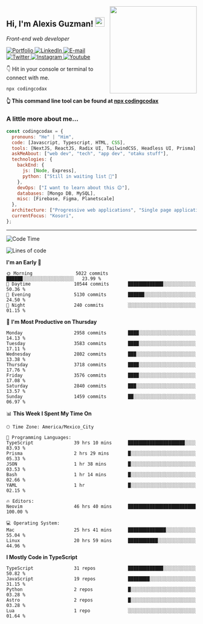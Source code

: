<img align='right' src="https://media.giphy.com/media/M9gbBd9nbDrOTu1Mqx/giphy.gif" width="230">
<h2>Hi, I'm Alexis Guzman! <img src="https://media.giphy.com/media/hvRJCLFzcasrR4ia7z/giphy.gif" width="25px"></h2>
<p><em>Front-end web developer</em></p>

<p>
  <a href='https://www.codingcodax.dev' target='_blank'>
    <img alt='Portfolio' src='https://img.shields.io/badge/Portfolio-black?logo=vercel&style=flat-square'>
  </a>
  <a href='https://linkedin.com/in/codingcodax' target='_blank'>
    <img alt='LinkedIn' src='https://img.shields.io/badge/LinkedIn-black?logo=LinkedIn&style=flat-square'>
  </a>
  <a href='mailto:codingcodax@gmail.com' target='_blank'>
    <img alt='E-mail' src='https://img.shields.io/badge/Email-black?logo=Gmail&style=flat-square'>
  </a>
  <a href='https://twitter.com/codingcodax' target='_blank'>
    <img alt='Twitter' src='https://img.shields.io/badge/Twitter-black?logo=Twitter&style=flat-square'>
  </a>
  <a href='https://www.instagram.com/codingcodax' target='_blank'>
    <img alt='Instagram' src='https://img.shields.io/badge/Instagram-black?logo=Instagram&style=flat-square'>
  </a>
  <a href='https://www.youtube.com/@codingcodax' target='_blank'>
    <img alt='Youtube' src='https://img.shields.io/badge/YouTube-black?logo=Youtube&style=flat-square'>
  </a>
</p>

👇 Hit in your console or terminal to connect with me.

```bash
npx codingcodax
```
**👆 This command line tool can be found at [npx codingcodax](https://github.com/codingcodax/npx-codingcodax)**

<h3>A little more about me...</h3>

```javascript
const codingcodax = {
  pronouns: "He" | "Him",
  code: [Javascript, Typescript, HTML, CSS],
  tools: [NextJS, ReactJS, Radix UI, TailwindCSS, Headless UI, Prisma],
  askMeAbout: ["web dev", "tech", "app dev", "otaku stuff"],
  technologies: {
    backEnd: {
      js: [Node, Express],
      python: ["Still in waiting list 🥲"]
    },
    devOps: ["I want to learn about this 😊"],
    databases: [Mongo DB, MySQL],
    misc: [Firebase, Figma, Planetscale]
  },
  architecture: ["Progressive web applications", "Single page applications"],
  currentFocus: "Kosori",
};
```

---

<!--START_SECTION:waka-->
![Code Time](http://img.shields.io/badge/Code%20Time-2%2C357%20hrs%2022%20mins-blue)

![Lines of code](https://img.shields.io/badge/From%20Hello%20World%20I%27ve%20Written-9.3%20million%20lines%20of%20code-blue)

**I'm an Early 🐤** 

```text
🌞 Morning                5022 commits        ██████░░░░░░░░░░░░░░░░░░░   23.99 % 
🌆 Daytime                10544 commits       █████████████░░░░░░░░░░░░   50.36 % 
🌃 Evening                5130 commits        ██████░░░░░░░░░░░░░░░░░░░   24.50 % 
🌙 Night                  240 commits         ░░░░░░░░░░░░░░░░░░░░░░░░░   01.15 % 
```
📅 **I'm Most Productive on Thursday** 

```text
Monday                   2958 commits        ████░░░░░░░░░░░░░░░░░░░░░   14.13 % 
Tuesday                  3583 commits        ████░░░░░░░░░░░░░░░░░░░░░   17.11 % 
Wednesday                2802 commits        ███░░░░░░░░░░░░░░░░░░░░░░   13.38 % 
Thursday                 3718 commits        ████░░░░░░░░░░░░░░░░░░░░░   17.76 % 
Friday                   3576 commits        ████░░░░░░░░░░░░░░░░░░░░░   17.08 % 
Saturday                 2840 commits        ███░░░░░░░░░░░░░░░░░░░░░░   13.57 % 
Sunday                   1459 commits        ██░░░░░░░░░░░░░░░░░░░░░░░   06.97 % 
```


📊 **This Week I Spent My Time On** 

```text
🕑︎ Time Zone: America/Mexico_City

💬 Programming Languages: 
TypeScript               39 hrs 10 mins      █████████████████████░░░░   83.93 % 
Prisma                   2 hrs 29 mins       █░░░░░░░░░░░░░░░░░░░░░░░░   05.33 % 
JSON                     1 hr 38 mins        █░░░░░░░░░░░░░░░░░░░░░░░░   03.53 % 
Bash                     1 hr 14 mins        █░░░░░░░░░░░░░░░░░░░░░░░░   02.66 % 
YAML                     1 hr                █░░░░░░░░░░░░░░░░░░░░░░░░   02.15 % 

🔥 Editors: 
Neovim                   46 hrs 40 mins      █████████████████████████   100.00 % 

💻 Operating System: 
Mac                      25 hrs 41 mins      ██████████████░░░░░░░░░░░   55.04 % 
Linux                    20 hrs 59 mins      ███████████░░░░░░░░░░░░░░   44.96 % 
```

**I Mostly Code in TypeScript** 

```text
TypeScript               31 repos            █████████████░░░░░░░░░░░░   50.82 % 
JavaScript               19 repos            ████████░░░░░░░░░░░░░░░░░   31.15 % 
Python                   2 repos             █░░░░░░░░░░░░░░░░░░░░░░░░   03.28 % 
Astro                    2 repos             █░░░░░░░░░░░░░░░░░░░░░░░░   03.28 % 
Lua                      1 repo              ░░░░░░░░░░░░░░░░░░░░░░░░░   01.64 % 
```




<!--END_SECTION:waka-->
